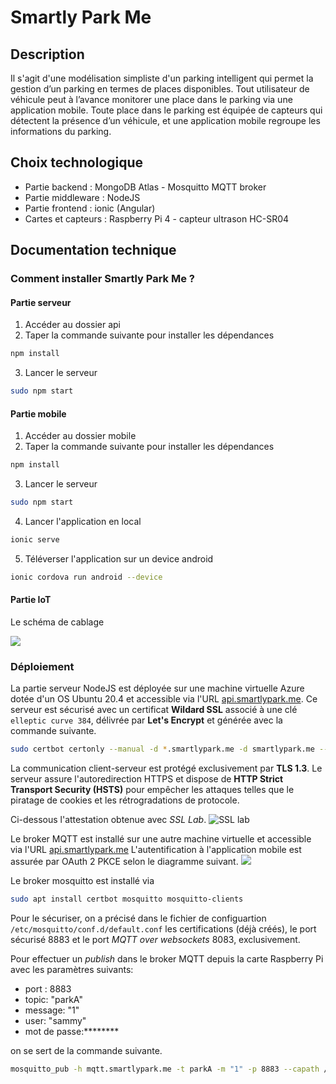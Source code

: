 # Smartly Park Me
## Description
Il s'agit d'une modélisation simpliste d'un parking intelligent qui permet la gestion d’un parking en termes de places disponibles. Tout utilisateur de véhicule peut  à l’avance monitorer une place dans le parking via une application mobile.
Toute place dans le parking est équipée de capteurs qui détectent la présence d’un véhicule, et une application mobile regroupe les informations du parking.

## Choix technologique
* Partie backend : MongoDB Atlas - Mosquitto MQTT broker
* Partie middleware : NodeJS
* Partie frontend : ionic (Angular)
* Cartes et capteurs : Raspberry Pi 4 - capteur ultrason HC-SR04
## Documentation technique
### Comment installer Smartly Park Me ?
#### Partie serveur
1. Accéder au dossier api
2. Taper la commande suivante pour installer les dépendances
```bash
npm install
```
3. Lancer le serveur
```bash
sudo npm start
```
#### Partie mobile
1. Accéder au dossier mobile
2. Taper la commande suivante pour installer les dépendances
```bash
npm install
```
3. Lancer le serveur
```bash
sudo npm start
```
4. Lancer l'application en local
```bash
ionic serve
```
5. Téléverser l'application sur un device android
```bash
ionic cordova run android --device
```
#### Partie IoT
Le schéma de cablage

![](https://lh3.googleusercontent.com/pw/AM-JKLVkDApUPyVJxHM2MBc4z3jQL40CLasb1kVhLTFBzkoGgeHeErmLOlxo7DgmXptRv1IxbSTTbigjuYVAJ3dkzrCxRLqmm2yom9G5wsCE6Z616UntR7TEh7UutmLpo9zSnara6kSbsHMgS7NNcjSdSWSA=w734-h583-no)
### Déploiement
La partie serveur NodeJS est déployée sur une machine virtuelle Azure dotée d'un OS Ubuntu 20.4 et accessible via l'URL [api.smartlypark.me](https://api.smartlypark.me). Ce serveur est sécurisé avec un certificat  **Wildard SSL**  associé à une clé `elleptic curve 384`, délivrée par **Let's Encrypt** et générée avec la commande suivante.
```bash
sudo certbot certonly --manual -d *.smartlypark.me -d smartlypark.me --agree-tos --manual-public-ip-logging-ok --preferred-challenges dns-01 --server https://acme-v02.api.letsencrypt.org/directory --register-unsafely-without-email --elliptic-curve secp384r1
```
La communication client-serveur est protégé exclusivement par **TLS 1.3**. Le serveur assure l'autoredirection HTTPS et dispose de **HTTP Strict Transport Security (HSTS)** pour empêcher les attaques telles que le piratage de cookies et les rétrogradations de protocole.

Ci-dessous l'attestation obtenue avec *SSL Lab*.
![SSL lab](https://lh3.googleusercontent.com/pw/AM-JKLU13_832LciDLUbf8JmyMx_pDCJ5TbsU5Z7fbGR8izP2TDnPo6r3QR6shRrEoya1Pvv62NKk0_SQ70Bx92_Hh_rkn1ByQRhbJxhQgovrUcqCNQ_skMAk40BxIWnOGA0IOFPYnJPw3CowqyVuFOVTiyk=w899-h466-no)

Le broker MQTT est installé sur une autre machine virtuelle et accessible via l'URL [api.smartlypark.me](https://api.smartlypark.me)
L'autentification à l'application mobile est assurée par OAuth 2 PKCE selon le diagramme suivant.
![](https://lh3.googleusercontent.com/pw/AM-JKLUmYypt-vLQ6twR-rHQwzH9cI2FxnZSvCD99IYBrEEm9mcxMFZRj8L_IciezQ_yIjiqywK5wGZ1DQBAbVt084JPXp7S7lGePKm8Mm5Ve_Ob98adV-lpGNmESO_OZZahqzz6iujH3QZ0XCJPg160wVpp=w697-h542-no)

Le broker mosquitto est installé via 
```bash
sudo apt install certbot mosquitto mosquitto-clients
```
Pour le sécuriser, on a précisé dans le fichier de configuartion `
/etc/mosquitto/conf.d/default.conf
` les certifications (déjà créés), le port sécurisé 8883 et le port *MQTT over websockets* 8083, exclusivement.

Pour effectuer un *publish* dans le broker MQTT depuis la carte Raspberry Pi avec les paramètres suivants:
- port : 8883
- topic: "parkA"
- message: "1"
- user: "sammy"
- mot de passe:********  

on se sert de la commande suivante.
```bash
mosquitto_pub -h mqtt.smartlypark.me -t parkA -m "1" -p 8883 --capath /etc/ssl/certs/ -u "sammy" -P ********
```

